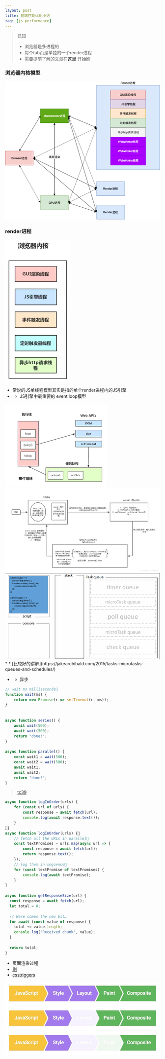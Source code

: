 ```yaml
---
layout: post
title: 前端性能优化小记
tag: [js performance]
---
```


>已知
>* 浏览器是多进程的
>* 每个tab页是单独的一个render进程
>* 需要提前了解的文章在[这里](https://developers.google.com/web/tools/chrome-devtools/evaluate-performance) 开始刷

### 浏览器内核模型
<img src="/2020/20200528_1.png">  

### render进程
<img src="/2020/20200528_2.png">  

* 常说的JS单线程模型其实是指的单个render进程内的JS引擎
* * JS引擎中最重要的 event loop模型
<img src="/2020/20200528_3.png">  
<img src="/2020/20200528_4.png">  
<img src="/2020/20200528_8.gif">  
* * [比较好的讲解](https://jakearchibald.com/2015/tasks-microtasks-queues-and-schedules/)

* * 异步
```js
// wait ms milliseconds
function wait(ms) {
    return new Promise(r => setTimeout(r, ms));
}


async function series() {
    await wait(500);
    await wait(500);
    return "done!";
}

async function parallel() {
    const wait1 = wait(500);
    const wait2 = wait(500);
    await wait1;
    await wait2;
    return "done!";
}
```
> [tc39](https://tc39.es/proposal-async-iteration/)
```js
async function logInOrder(urls) {
    for (const url of urls) {
        const response = await fetch(url);
        console.log(await response.text());
    }
}
async function logInOrder(urls) { 
    // fetch all the URLs in parallel 
    const textPromises = urls.map(async url => {   
        const response = await fetch(url);
        return response.text();
    });
    // log them in sequence  
    for (const textPromise of textPromises) {
        console.log(await textPromise);
    }
}

async function getResponseSize(url) {
  const response = await fetch(url);
  let total = 0;
  
  // Here comes the new bit…
  for await (const value of response) {
    total += value.length;
    console.log('Received chunk', value);
  }

  return total;
}
```

* 页面渲染过程
* [刷](https://developers.google.com/web/fundamentals/performance/rendering)
* [csstriggers](https://csstriggers.com/)
<img src="/2020/20200528_5.png">  
<img src="/2020/20200528_6.png">  
<img src="/2020/20200528_7.png">




  



